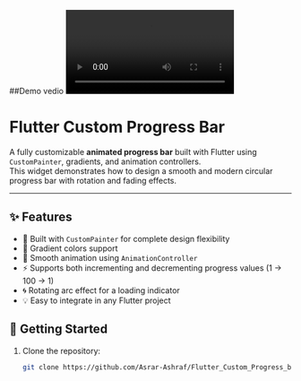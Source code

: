 ##Demo vedio
<Video src = "https://raw.githubusercontent.com/Asrar-Ashraf/Flutter_Custom_Progress_bar/refs/heads/main/progessbar.webm"></video>

# Flutter Custom Progress Bar

A fully customizable **animated progress bar** built with Flutter using
`CustomPainter`, gradients, and animation controllers.  
This widget demonstrates how to design a smooth and modern circular progress bar
with rotation and fading effects.

---

## ✨ Features

- 🎨 Built with `CustomPainter` for complete design flexibility  
- 🌈 Gradient colors support  
- 🔄 Smooth animation using `AnimationController`  
- ⚡ Supports both incrementing and decrementing progress values (1 → 100 → 1)  
- 🌀 Rotating arc effect for a loading indicator  
- 💡 Easy to integrate in any Flutter project  


## 🚀 Getting Started

1. Clone the repository:
   ```bash
   git clone https://github.com/Asrar-Ashraf/Flutter_Custom_Progress_bar.git
